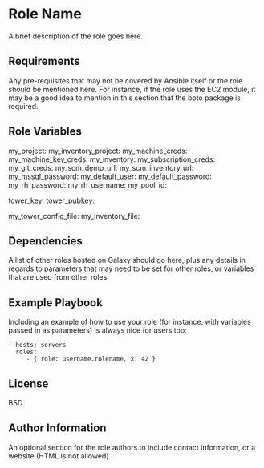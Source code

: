 Role Name
=========

A brief description of the role goes here.

Requirements
------------

Any pre-requisites that may not be covered by Ansible itself or the role should be mentioned here. For instance, if the role uses the EC2 module, it may be a good idea to mention in this section that the boto package is required.

Role Variables
--------------

my_project: 
my_inventory_project: 
my_machine_creds: 
my_machine_key_creds: 
my_inventory: 
my_subscription_creds: 
my_git_creds: 
my_scm_demo_url: 
my_scm_inventory_url: 
my_mssql_password: 
my_default_user: 
my_default_password: 
my_rh_password: 
my_rh_username: 
my_pool_id: 

tower_key: 
tower_pubkey: 

my_tower_config_file: 
my_inventory_file: 

Dependencies
------------

A list of other roles hosted on Galaxy should go here, plus any details in regards to parameters that may need to be set for other roles, or variables that are used from other roles.

Example Playbook
----------------

Including an example of how to use your role (for instance, with variables passed in as parameters) is always nice for users too:

    - hosts: servers
      roles:
         - { role: username.rolename, x: 42 }

License
-------

BSD

Author Information
------------------

An optional section for the role authors to include contact information, or a website (HTML is not allowed).
